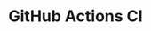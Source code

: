 # GitHub Actions CI








































































































































































































































































































































































































































































































































































































































































































































































































































































































































































































































































































































































































































































































































































































































































































































































































































































































































































































































































































































































































































































































































































































































































































































